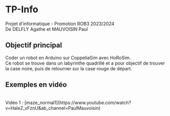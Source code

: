 # TP-Info
Projet d'informatique - Promotion ROB3 2023/2024
<br>De DELFLY Agathe et MAUVOISIN Paul<br>

<h2>Objectif principal</h2>
<h>Coder un robot en Arduino sur CoppeliaSim avec HoRoSim.</h>
<br>Ce robot se trouve dans un labyrinthe quadrillé et a pour objectif de trouver la case noire, puis de retourner sur la case rouge de départ.</br>

<h2>Exemples en vidéo</h2>
<br>Vidéo 1 : [maze_normal1](https://www.youtube.com/watch?v=HaleZ_vFznU&ab_channel=PaulMauvoisin)</br>

